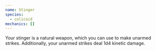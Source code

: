 ```yaml
---
name: Stinger
species:
  - colicoid
mechanics: []
---
```

Your stinger is a natural weapon, which you can use to make unarmed strikes. Additionally, your unarmed strikes deal 1d4 kinetic damage.
